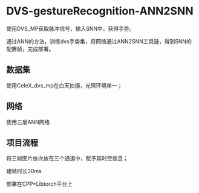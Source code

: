 # DVS-gestureRecognition-ANN2SNN
使用DVS_MP获取脉冲信号，输入SNN中，获得手势。

通过ANN的方法，训练dvs手势集，将网络通过ANN2SNN工具链，得到SNN的配置帧，完成部署。
## 数据集
使用CeleX_dvs_mp在白天拍摄，光照环境单一；
## 网络
使用三层ANN网络
## 项目流程
将三帧图片依次放在三个通道中，赋予其时空信息；

建帧时长30ms

部署在CPP+Libtorch平台上
